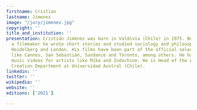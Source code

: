 ```yaml
---
firstname: Cristian
lastname: Jimenez
image: "/jury/jimenez.jpg"
copyright: ''
title_and_institution: ''
presentation: Cristián Jiménez was born in Valdivia (Chile) in 1975. Before becoming
  a filmmaker he wrote short stories and studied sociology and philosophy in Santiago,
  Heidelberg and London. His films have been part of the official selection of festivals
  like Cannes, San Sebastián, Sundance and Toronto, among others. He has also directed
  music videos for artists like Mika and Indochine. He is Head of the Audiovisual
  Creation Department at Universidad Austral (Chile).
linkedin: ''
twitter: ''
wikipedia: ''
website: ''
editions: ['2021']

---
```


